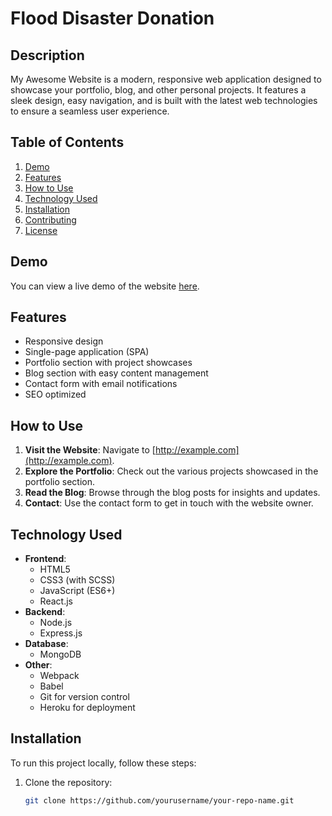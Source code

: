 # Flood Disaster Donation

## Description

My Awesome Website is a modern, responsive web application designed to showcase your portfolio, blog, and other personal projects. It features a sleek design, easy navigation, and is built with the latest web technologies to ensure a seamless user experience.

## Table of Contents

1. [Demo](#demo)
2. [Features](#features)
3. [How to Use](#how-to-use)
4. [Technology Used](#technology-used)
5. [Installation](#installation)
6. [Contributing](#contributing)
7. [License](#license)

## Demo

You can view a live demo of the website [here](http://example.com).

## Features

- Responsive design
- Single-page application (SPA)
- Portfolio section with project showcases
- Blog section with easy content management
- Contact form with email notifications
- SEO optimized

## How to Use

1. **Visit the Website**: Navigate to [http://example.com](http://example.com).
2. **Explore the Portfolio**: Check out the various projects showcased in the portfolio section.
3. **Read the Blog**: Browse through the blog posts for insights and updates.
4. **Contact**: Use the contact form to get in touch with the website owner.

## Technology Used

- **Frontend**:
  - HTML5
  - CSS3 (with SCSS)
  - JavaScript (ES6+)
  - React.js
- **Backend**:
  - Node.js
  - Express.js
- **Database**:
  - MongoDB
- **Other**:
  - Webpack
  - Babel
  - Git for version control
  - Heroku for deployment

## Installation

To run this project locally, follow these steps:

1. Clone the repository:
   ```bash
   git clone https://github.com/yourusername/your-repo-name.git
   ```
